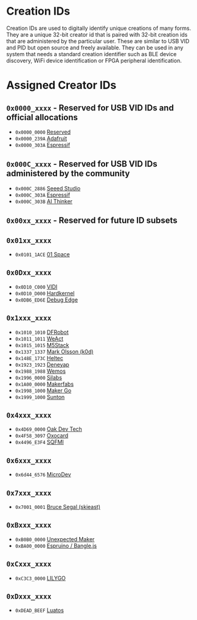 # Creation IDs
Creation IDs are used to digitally identify unique creations of many forms. They are a unique 32-bit creator id that is paired with 32-bit creation ids that are administered by the particular user. These are similar to USB VID and PID but open source and freely available. They can be used in any system that needs a standard creation identifier such as BLE device discovery, WiFi device identification or FPGA peripheral identification.

# Assigned Creator IDs

## `0x0000_xxxx` - Reserved for USB VID IDs and official allocations

* `0x0000_0000` [Reserved](https://github.com/creationid/creators)
* `0x0000_239A` [Adafruit](https://github.com/adafruit/adafruit-creations)
* `0x0000_303A` [Espressif](https://github.com/espressif/usb-pids)

## `0x000C_xxxx` - Reserved for USB VID IDs administered by the community

* `0x000C_2886` [Seeed Studio](./creations/seeed-studio.md)
* `0x000C_303A` [Espressif](./creations/espressif.md)
* `0x000C_303B` [AI Thinker](./creations/ai-thinker.md)

## `0x00xx_xxxx` - Reserved for future ID subsets

## `0x01xx_xxxx`
* `0x0101_1ACE` [01 Space](./creations/01space.md)

## `0x0Dxx_xxxx`
* `0x0D10_C000` [VIDI](./creations/vidi.md)
* `0x0D10_D000` [Hardkernel](./creations/hardkernel.md)
* `0x0DB6_ED6E` [Debug Edge](https://debug-edge.io)

## `0x1xxx_xxxx`
* `0x1010_1010` [DFRobot](./creations/dfrobot.md)
* `0x1011_1011` [WeAct](./creations/weact.md)
* `0x1015_1015` [M5Stack](./creations/m5stack.md)
* `0x1337_1337` [Mark Olsson (k0d)](https://github.com/k0d)
* `0x148E_173C` [Heltec](./creations/heltec.md)
* `0x1923_1923` [Deneyap](./creations/deneyap.md)
* `0x1988_1988` [Wemos](./creations/wemos.md)
* `0x1996_0000` [Silabs](./creations/silabs.md)
* `0x1A00_0000` [Makerfabs](./creations/makerfabs.md)
* `0x1998_1000` [Maker Go](./creations/makergo.md)
* `0x1999_1000` [Sunton](./creations/sunton.md)

## `0x4xxx_xxxx`

* `0x4D69_0000` [Oak Dev Tech](creations/oakdevtech.md)
* `0x4F58_3097` [Oxocard](creations/oxocard.md)
* `0x4496_E3F4` [SQFMI](./creations/sqfmi.md)

## `0x6xxx_xxxx`
* `0x6d44_6576` [MicroDev](https://github.com/microdev1)

## `0x7xxx_xxxx`
* `0x7001_0001` [Bruce Segal (skieast)](https://github.com/skieast)

## `0xBxxx_xxxx`
* `0xB0B0_0000` [Unexpected Maker](https://github.com/unexpectedmaker)
* `0xBA00_0000` [Espruino / Bangle.js](./creations/espruino.md)

## `0xCxxx_xxxx`
* `0xC3C3_0000` [LILYGO](./creations/lilygo.md)

## `0xDxxx_xxxx`
* `0xDEAD_BEEF` [Luatos](./creations/luatos.md)
